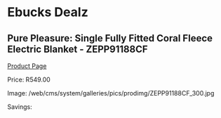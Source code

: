 
# Ebucks Dealz
## Pure Pleasure: Single Fully Fitted Coral Fleece Electric Blanket - ZEPP91188CF
[Product Page](https://www.ebucks.com/web/shop/productSelected.do?prodId=319802391&catId=704984344)

Price: R549.00

Image: /web/cms/system/galleries/pics/prodimg/ZEPP91188CF_300.jpg

Savings: 


	